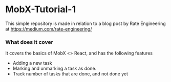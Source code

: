 # MobX-Tutorial-1

This simple repository is made in relation to a blog post by Rate Engineering at https://medium.com/rate-engineering/

### What does it cover

It covers the basics of MobX <> React, and has the following features
- Adding a new task
- Marking and unmarking a task as done.
- Track number of tasks that are done, and not done yet